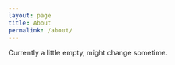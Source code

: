 ```yaml
---
layout: page
title: About
permalink: /about/
---
```


Currently a little empty, might change sometime.